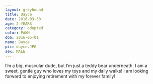 ```yaml
---
layout: greyhound
title: Dayce
date: 2016-03-30
age: 2 YEARS
category: adopted
color: FAWN
doa: 2016-05-01
name: Dayce
pic: dayce.JPG
sex: MALE
---
```


I’m a big, muscular dude, but I’m just a teddy bear underneath. I am a sweet, gentle guy who loves my toys and my daily walks! I am looking forward to enjoying retirement with my forever family!
